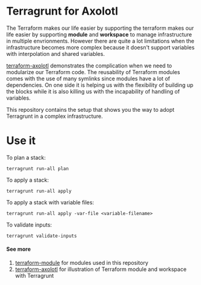 # Terragrunt for Axolotl
The Terraform makes our life easier by supporting the terraform makes our life easier by supporting **module** and **workspace** to manage infrastructure in multiple envrionments. However there are quite a lot limitations when the infrastructure becomes more complex because it doesn't support variables with interpolation and shared variables.

[terraform-axolotl](https://github.com/tchiunam/terraform-axolotl) demonstrates the complication when we need to modularize our Terraform code. The reusability of Terraform modules comes with the use of many symlinks since modules have a lot of dependencies. On one side it is helping us with the flexibility of building up the blocks while it is also killing us with the incapability of handling of variables.

This repository contains the setup that shows you the way to adopt Terragrunt in a complex infrastructure.

# Use it
To plan a stack:
```
terragrunt run-all plan
```

To apply a stack:
```
terragrunt run-all apply
```

To apply a stack with variable files:
```
terragrunt run-all apply -var-file <variable-filename>
```

To validate inputs:
```
terragrunt validate-inputs
```

#### See more  
1. [terraform-module](https://github.com/tchiunam/terraform-modules) for modules used in this repository
1. [terraform-axolotl](https://github.com/tchiunam/terraform-axolotl) for illustration of Terraform module and workspace with Terragrunt
